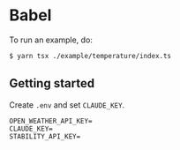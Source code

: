 # Babel

To run an example, do:

```bash
$ yarn tsx ./example/temperature/index.ts
```

## Getting started

Create `.env` and set `CLAUDE_KEY`.

```
OPEN_WEATHER_API_KEY=
CLAUDE_KEY=
STABILITY_API_KEY=
```
